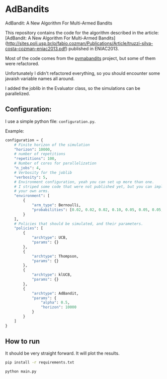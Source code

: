 # AdBandits
AdBandit: A New Algorithm For Multi-Armed Bandits

This repository contains the code for the algorithm described in the article: [AdBandit:
A New Algorithm For Multi-Armed Bandits] (http://sites.poli.usp.br/p/fabio.cozman/Publications/Article/truzzi-silva-costa-cozman-eniac2013.pdf) published in ENIAC2013.

Most of the code comes from the [pymabandits](http://mloss.org/software/view/415/) project, but some of them were refactored.

Unfortunately I didn't refactored everything, so you should encounter some javaish variable names all around.

I added the joblib in the Evaluator class, so the simulations can be parallelized.

## Configuration:

I use a simple python file: ```configuration.py```.

Example:

```python
configuration = {
    # Finite horizon of the simulation
    "horizon": 10000,
    # number of repetitions
    "repetitions": 100,
    # Number of cores for parallelization
    "n_jobs": 4,
    # Verbosity for the joblib
    "verbosity": 5,
    # Environment configuration, yeah you can set up more than one.
    # I striped some code that were not published yet, but you can implement
    # your own arms.
    "environment": [
        {
            "arm_type": Bernoulli,
            "probabilities": [0.02, 0.02, 0.02, 0.10, 0.05, 0.05, 0.05, 0.01, 0.01, 0.01]
        }
    ],
    # Policies that should be simulated, and their parameters.
    "policies": [
        {
            "archtype": UCB,
            "params": {}
        },
        {
            "archtype": Thompson,
            "params": {}
        },
        {
            "archtype": klUCB,
            "params": {}
        },
        {
            "archtype": AdBandit,
            "params": {
                "alpha": 0.5,
                "horizon": 10000
            }
        }
    ]
}
```

## How to run

It should be very straight forward. It will plot the results.

```bash
pip install -r requirements.txt

python main.py
```

